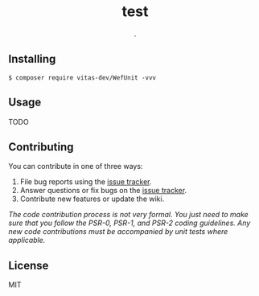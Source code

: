 <h1 align="center"> test </h1>

<p align="center"> .</p>


## Installing

```shell
$ composer require vitas-dev/WefUnit -vvv
```

## Usage

TODO

## Contributing

You can contribute in one of three ways:

1. File bug reports using the [issue tracker](https://github.com/unit/test/issues).
2. Answer questions or fix bugs on the [issue tracker](https://github.com/unit/test/issues).
3. Contribute new features or update the wiki.

_The code contribution process is not very formal. You just need to make sure that you follow the PSR-0, PSR-1, and PSR-2 coding guidelines. Any new code contributions must be accompanied by unit tests where applicable._

## License

MIT

